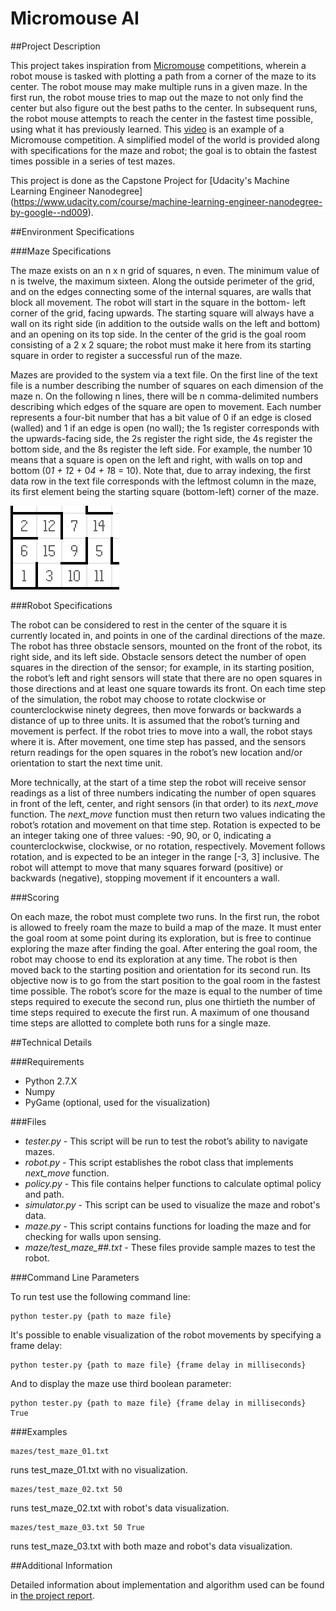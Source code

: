 # Micromouse AI

##Project Description

This project takes inspiration from [Micromouse](https://en.wikipedia.org/wiki/Micromouse) competitions, wherein a robot
mouse is tasked with plotting a path from a corner of the maze to its center. The robot mouse may make multiple runs in
a given maze. In the first run, the robot mouse tries to map out the maze to not only find the center but also figure
out the best paths to the center. In subsequent runs, the robot mouse attempts to reach the center in the fastest time 
possible, using what it has previously learned. This [video](https://www.youtube.com/watch?v=0JCsRpcrk3s) is an example
of a Micromouse competition. A simplified model of the world is provided along with specifications for the maze and 
robot; the goal is to obtain the fastest times possible in a series of test mazes.

This project is done as the Capstone Project for [Udacity's Machine Learning Engineer Nanodegree]
(https://www.udacity.com/course/machine-learning-engineer-nanodegree-by-google--nd009).

##Environment Specifications

###Maze Specifications

The maze exists on an n x n grid of squares, n even. The minimum value of n is twelve, the maximum sixteen. Along the 
outside perimeter of the grid, and on the edges connecting some of the internal squares, are walls that block all 
movement. The robot will start in the square in the bottom- left corner of the grid, facing upwards. The starting square
will always have a wall on its right side (in addition to the outside walls on the left and bottom) and an opening on
its top side. In the center of the grid is the goal room consisting of a 2 x 2 square; the robot must make it here from
its starting square in order to register a successful run of the maze.

Mazes are provided to the system via a text file. On the first line of the text file is a number describing the number 
of squares on each dimension of the maze n. On the following n lines, there will be n comma-delimited numbers describing
which edges of the square are open to movement. Each number represents a four-bit number that has a bit value of 0 if an
edge is closed (walled) and 1 if an edge is open (no wall); the 1s register corresponds with the upwards-facing side,
the 2s register the right side, the 4s register the bottom side, and the 8s register the left side. For example, the
number 10 means that a square is open on the left and right, with walls on top and bottom (0*1 + 1*2 + 0*4 + 1*8 = 10).
Note that, due to array indexing, the first data row in the text file corresponds with the leftmost column in the maze,
its first element being the starting square (bottom-left) corner of the maze.

![maze example](resources/maze-example.png)

###Robot Specifications

The robot can be considered to rest in the center of the square it is currently located in, and points in one of the
cardinal directions of the maze. The robot has three obstacle sensors, mounted on the front of the robot, its right 
side, and its left side. Obstacle sensors detect the number of open squares in the direction of the sensor; for example,
in its starting position, the robot’s left and right sensors will state that there are no open squares in those 
directions and at least one square towards its front. On each time step of the simulation, the robot may choose to
rotate clockwise or counterclockwise ninety degrees, then move forwards or backwards a distance of up to three units.
It is assumed that the robot’s turning and movement is perfect. If the robot tries to move into a wall, the robot stays
where it is. After movement, one time step has passed, and the sensors return readings for the open squares in the
robot’s new location and/or orientation to start the next time unit.

More technically, at the start of a time step the robot will receive sensor readings as a list of three numbers
indicating the number of open squares in front of the left, center, and right sensors (in that order) to its 
*next_move* function. The *next_move* function must then return two values indicating the robot’s rotation and movement
on that time step. Rotation is expected to be an integer taking one of three values: -90, 90, or 0, indicating a
counterclockwise, clockwise, or no rotation, respectively. Movement follows rotation, and is expected to be an integer
in the range [-3, 3] inclusive. The robot will attempt to move that many squares forward (positive) or backwards
(negative), stopping movement if it encounters a wall.

###Scoring

On each maze, the robot must complete two runs. In the first run, the robot is allowed to freely roam the maze to build
a map of the maze. It must enter the goal room at some point during its exploration, but is free to continue exploring
the maze after finding the goal. After entering the goal room, the robot may choose to end its exploration at any time.
The robot is then moved back to the starting position and orientation for its second run. Its objective now is to go
from the start position to the goal room in the fastest time possible. The robot’s score for the maze is equal to the
number of time steps required to execute the second run, plus one thirtieth the number of time steps required to execute
the first run. A maximum of one thousand time steps are allotted to complete both runs for a single maze.

##Technical Details

###Requirements
    
* Python 2.7.X
* Numpy
* PyGame (optional, used for the visualization)

###Files

* *tester.py* - This script will be run to test the robot’s ability to navigate mazes.
* *robot.py* - This script establishes the robot class that implements *next_move* function.
* *policy.py* - This file contains helper functions to calculate optimal policy and path.
* *simulator.py* - This script can be used to visualize the maze and robot's data.
* *maze.py* - This script contains functions for loading the maze and for checking for walls upon sensing.
* *maze/test_maze_##.txt* - These files provide sample mazes to test the robot.

###Command Line Parameters

To run test use the following command line:

```
python tester.py {path to maze file}
```

It's possible to enable visualization of the robot movements by specifying a frame delay:

```
python tester.py {path to maze file} {frame delay in milliseconds}
```

And to display the maze use third boolean parameter:

```
python tester.py {path to maze file} {frame delay in milliseconds} True
```

###Examples

```
mazes/test_maze_01.txt
```

runs test_maze_01.txt with no visualization.

```
mazes/test_maze_02.txt 50
```

runs test_maze_02.txt with robot's data visualization.

```
mazes/test_maze_03.txt 50 True
```

runs test_maze_03.txt with both maze and robot's data visualization.

##Additional Information

Detailed information about implementation and algorithm used can be found in [the project report](REPORT.md).
